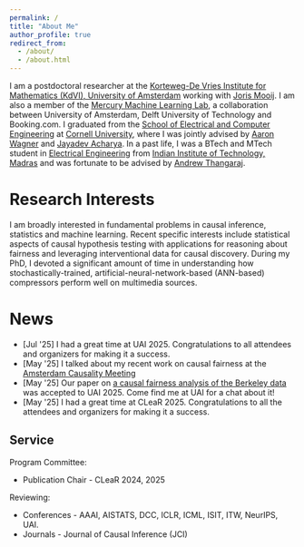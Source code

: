 ```yaml
---
permalink: /
title: "About Me"
author_profile: true
redirect_from: 
  - /about/
  - /about.html
---
```

I am a postdoctoral researcher at the [Korteweg-De Vries Institute for Mathematics (KdVI), University of Amsterdam](https://kdvi.uva.nl/) working with [Joris Mooij](https://staff.fnwi.uva.nl/j.m.mooij/). I am also a member of the [Mercury Machine Learning Lab](https://icai.ai/lab/mercury-machine-learning-lab-amsterdam/), a collaboration between University of Amsterdam, Delft University of Technology and Booking.com. I graduated from the [School of Electrical and Computer Engineering](https://www.ece.cornell.edu/) at [Cornell University](https://www.cornell.edu), where I was jointly advised by [Aaron Wagner](https://people.ece.cornell.edu/wagner/) and [Jayadev Acharya](https://people.ece.cornell.edu/acharya/). In a past life, I was a BTech and MTech student in [Electrical Engineering](https://www.ee.iitm.ac.in) from [Indian Institute of Technology, Madras](https://www.iitm.ac.in) and was fortunate to be advised by [Andrew Thangaraj](https://www.ee.iitm.ac.in/~andrew).

Research Interests
======
I am broadly interested in fundamental problems in causal inference, statistics and machine learning. Recent specific interests include statistical aspects of causal hypothesis testing with applications for reasoning about fairness and leveraging interventional data for causal discovery. During my PhD, I devoted a significant amount of time in understanding how stochastically-trained, artificial-neural-network-based (ANN-based) compressors perform well on multimedia sources. 


News
======
- \[Jul '25\] I had a great time at UAI 2025. Congratulations to all attendees and organizers for making it a success.
- \[May '25\] I talked about my recent work on causal fairness at the [Amsterdam Causality Meeting](https://amscausality.github.io/upcoming/) 
- \[May '25\] Our paper on [a causal fairness analysis of the Berkeley data](https://arxiv.org/abs/2502.10161) was accepted to UAI 2025. Come find me at UAI for a chat about it!
- \[May '25\] I had a great time at CLeaR 2025. Congratulations to all the attendees and organizers for making it a success.

Service 
------
Program Committee:
- Publication Chair - CLeaR 2024, 2025

Reviewing:
- Conferences - AAAI, AISTATS, DCC, ICLR, ICML, ISIT, ITW, NeurIPS, UAI.
- Journals - Journal of Causal Inference \(JCI\)

